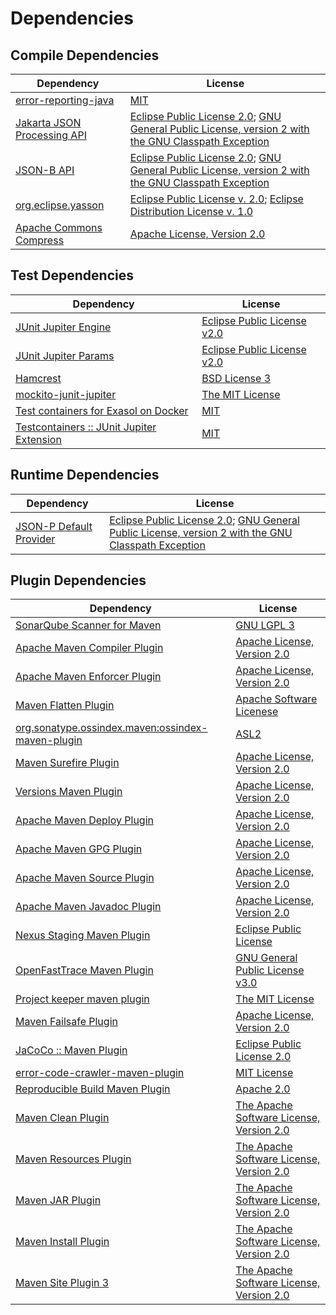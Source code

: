 <!-- @formatter:off -->
# Dependencies

## Compile Dependencies

| Dependency                       | License                                                                                                      |
| -------------------------------- | ------------------------------------------------------------------------------------------------------------ |
| [error-reporting-java][0]        | [MIT][1]                                                                                                     |
| [Jakarta JSON Processing API][2] | [Eclipse Public License 2.0][3]; [GNU General Public License, version 2 with the GNU Classpath Exception][4] |
| [JSON-B API][5]                  | [Eclipse Public License 2.0][3]; [GNU General Public License, version 2 with the GNU Classpath Exception][4] |
| [org.eclipse.yasson][6]          | [Eclipse Public License v. 2.0][7]; [Eclipse Distribution License v. 1.0][8]                                 |
| [Apache Commons Compress][9]     | [Apache License, Version 2.0][10]                                                                            |

## Test Dependencies

| Dependency                                      | License                           |
| ----------------------------------------------- | --------------------------------- |
| [JUnit Jupiter Engine][11]                      | [Eclipse Public License v2.0][12] |
| [JUnit Jupiter Params][11]                      | [Eclipse Public License v2.0][12] |
| [Hamcrest][13]                                  | [BSD License 3][14]               |
| [mockito-junit-jupiter][15]                     | [The MIT License][16]             |
| [Test containers for Exasol on Docker][17]      | [MIT][1]                          |
| [Testcontainers :: JUnit Jupiter Extension][18] | [MIT][19]                         |

## Runtime Dependencies

| Dependency                   | License                                                                                                      |
| ---------------------------- | ------------------------------------------------------------------------------------------------------------ |
| [JSON-P Default Provider][2] | [Eclipse Public License 2.0][3]; [GNU General Public License, version 2 with the GNU Classpath Exception][4] |

## Plugin Dependencies

| Dependency                                              | License                                        |
| ------------------------------------------------------- | ---------------------------------------------- |
| [SonarQube Scanner for Maven][20]                       | [GNU LGPL 3][21]                               |
| [Apache Maven Compiler Plugin][22]                      | [Apache License, Version 2.0][10]              |
| [Apache Maven Enforcer Plugin][23]                      | [Apache License, Version 2.0][10]              |
| [Maven Flatten Plugin][24]                              | [Apache Software Licenese][25]                 |
| [org.sonatype.ossindex.maven:ossindex-maven-plugin][26] | [ASL2][25]                                     |
| [Maven Surefire Plugin][27]                             | [Apache License, Version 2.0][10]              |
| [Versions Maven Plugin][28]                             | [Apache License, Version 2.0][10]              |
| [Apache Maven Deploy Plugin][29]                        | [Apache License, Version 2.0][10]              |
| [Apache Maven GPG Plugin][30]                           | [Apache License, Version 2.0][10]              |
| [Apache Maven Source Plugin][31]                        | [Apache License, Version 2.0][10]              |
| [Apache Maven Javadoc Plugin][32]                       | [Apache License, Version 2.0][10]              |
| [Nexus Staging Maven Plugin][33]                        | [Eclipse Public License][34]                   |
| [OpenFastTrace Maven Plugin][35]                        | [GNU General Public License v3.0][36]          |
| [Project keeper maven plugin][37]                       | [The MIT License][38]                          |
| [Maven Failsafe Plugin][39]                             | [Apache License, Version 2.0][10]              |
| [JaCoCo :: Maven Plugin][40]                            | [Eclipse Public License 2.0][41]               |
| [error-code-crawler-maven-plugin][42]                   | [MIT License][43]                              |
| [Reproducible Build Maven Plugin][44]                   | [Apache 2.0][25]                               |
| [Maven Clean Plugin][45]                                | [The Apache Software License, Version 2.0][25] |
| [Maven Resources Plugin][46]                            | [The Apache Software License, Version 2.0][25] |
| [Maven JAR Plugin][47]                                  | [The Apache Software License, Version 2.0][25] |
| [Maven Install Plugin][48]                              | [The Apache Software License, Version 2.0][25] |
| [Maven Site Plugin 3][49]                               | [The Apache Software License, Version 2.0][25] |

[0]: https://github.com/exasol/error-reporting-java
[1]: https://opensource.org/licenses/MIT
[2]: https://github.com/eclipse-ee4j/jsonp
[3]: https://projects.eclipse.org/license/epl-2.0
[4]: https://projects.eclipse.org/license/secondary-gpl-2.0-cp
[5]: https://github.com/eclipse-ee4j/jsonb-api
[6]: https://projects.eclipse.org/projects/ee4j.yasson
[7]: http://www.eclipse.org/legal/epl-v20.html
[8]: http://www.eclipse.org/org/documents/edl-v10.php
[9]: https://commons.apache.org/proper/commons-compress/
[10]: https://www.apache.org/licenses/LICENSE-2.0.txt
[11]: https://junit.org/junit5/
[12]: https://www.eclipse.org/legal/epl-v20.html
[13]: http://hamcrest.org/JavaHamcrest/
[14]: http://opensource.org/licenses/BSD-3-Clause
[15]: https://github.com/mockito/mockito
[16]: https://github.com/mockito/mockito/blob/main/LICENSE
[17]: https://github.com/exasol/exasol-testcontainers
[18]: https://testcontainers.org
[19]: http://opensource.org/licenses/MIT
[20]: http://sonarsource.github.io/sonar-scanner-maven/
[21]: http://www.gnu.org/licenses/lgpl.txt
[22]: https://maven.apache.org/plugins/maven-compiler-plugin/
[23]: https://maven.apache.org/enforcer/maven-enforcer-plugin/
[24]: https://www.mojohaus.org/flatten-maven-plugin/
[25]: http://www.apache.org/licenses/LICENSE-2.0.txt
[26]: https://sonatype.github.io/ossindex-maven/maven-plugin/
[27]: https://maven.apache.org/surefire/maven-surefire-plugin/
[28]: http://www.mojohaus.org/versions-maven-plugin/
[29]: https://maven.apache.org/plugins/maven-deploy-plugin/
[30]: https://maven.apache.org/plugins/maven-gpg-plugin/
[31]: https://maven.apache.org/plugins/maven-source-plugin/
[32]: https://maven.apache.org/plugins/maven-javadoc-plugin/
[33]: http://www.sonatype.com/public-parent/nexus-maven-plugins/nexus-staging/nexus-staging-maven-plugin/
[34]: http://www.eclipse.org/legal/epl-v10.html
[35]: https://github.com/itsallcode/openfasttrace-maven-plugin
[36]: https://www.gnu.org/licenses/gpl-3.0.html
[37]: https://github.com/exasol/project-keeper/
[38]: https://github.com/exasol/project-keeper/blob/main/LICENSE
[39]: https://maven.apache.org/surefire/maven-failsafe-plugin/
[40]: https://www.jacoco.org/jacoco/trunk/doc/maven.html
[41]: https://www.eclipse.org/legal/epl-2.0/
[42]: https://github.com/exasol/error-code-crawler-maven-plugin/
[43]: https://github.com/exasol/error-code-crawler-maven-plugin/blob/main/LICENSE
[44]: http://zlika.github.io/reproducible-build-maven-plugin
[45]: http://maven.apache.org/plugins/maven-clean-plugin/
[46]: http://maven.apache.org/plugins/maven-resources-plugin/
[47]: http://maven.apache.org/plugins/maven-jar-plugin/
[48]: http://maven.apache.org/plugins/maven-install-plugin/
[49]: http://maven.apache.org/plugins/maven-site-plugin/

